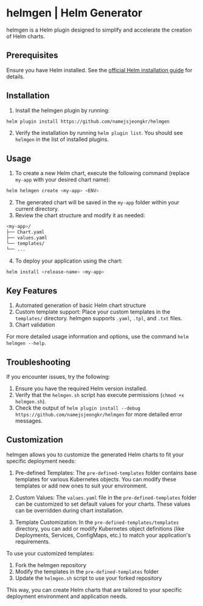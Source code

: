 # helmgen | Helm Generator

helmgen is a Helm plugin designed to simplify and accelerate the creation of Helm charts.

## Prerequisites

Ensure you have Helm installed. See the [official Helm installation guide](https://helm.sh/docs/intro/install/) for details.


## Installation

1.  Install the helmgen plugin by running:
```bash
helm plugin install https://github.com/namejsjeongkr/helmgen
```
2.  Verify the installation by running `helm plugin list`. You should see `helmgen` in the list of installed plugins.


## Usage

1.  To create a new Helm chart, execute the following command (replace `my-app` with your desired chart name):
```bash
helm helmgen create <my-app> <ENV>
```
2.  The generated chart will be saved in the `my-app` folder within your current directory.
3.  Review the chart structure and modify it as needed:
```bash
<my-app>/
├── Chart.yaml
├── values.yaml
└── templates/
└── ...
```
4.  To deploy your application using the chart:
```bash
helm install <release-name> <my-app>
```


## Key Features
1.  Automated generation of basic Helm chart structure
2.  Custom template support: Place your custom templates in the `templates/` directory. helmgen supports `.yaml`, `.tpl`, and `.txt` files.
3.  Chart validation

For more detailed usage information and options, use the command `helm helmgen --help`.


## Troubleshooting

If you encounter issues, try the following:

1.  Ensure you have the required Helm version installed.
2.  Verify that the `helmgen.sh` script has execute permissions (`chmod +x helmgen.sh`).
3.  Check the output of `helm plugin install --debug https://github.com/namejsjeongkr/helmgen` for more detailed error messages.


## Customization

helmgen allows you to customize the generated Helm charts to fit your specific deployment needs:

1.  Pre-defined Templates: 
    The `pre-defined-templates` folder contains base templates for various Kubernetes objects. You can modify these templates or add new ones to suit your environment.

2.  Custom Values:
    The `values.yaml` file in the `pre-defined-templates` folder can be customized to set default values for your charts. These values can be overridden during chart installation.

3.  Template Customization:
    In the `pre-defined-templates/templates` directory, you can add or modify Kubernetes object definitions (like Deployments, Services, ConfigMaps, etc.) to match your  application's requirements.

To use your customized templates:

1.  Fork the helmgen repository
2.  Modify the templates in the `pre-defined-templates` folder
3.  Update the `helmgen.sh` script to use your forked repository

This way, you can create Helm charts that are tailored to your specific deployment environment and application needs.
